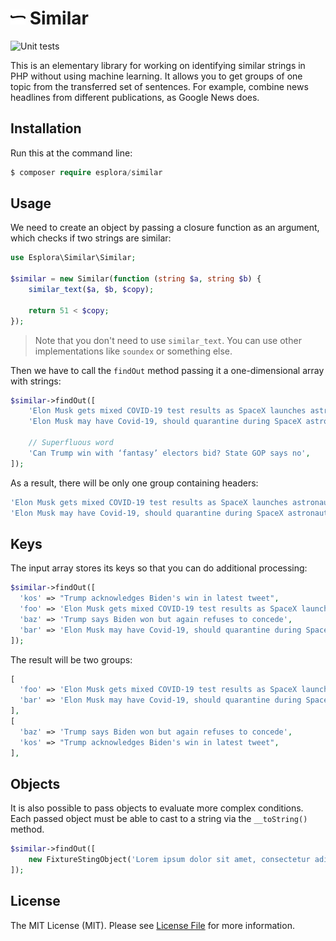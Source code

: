 # <img src=".github/logo.svg?sanitize=true" width="24" height="24" alt="Similar PHP"> Similar

![Unit tests](https://github.com/esplora/similar/workflows/Unit%20tests/badge.svg)

This is an elementary library for working on identifying similar strings in PHP without using machine learning. It allows you to get groups of one topic from the transferred set of sentences. For example, combine news headlines from different publications, as Google News does. 


<!-- Want to see real use? No problem, this is just used by the real news aggregator https://tsmi.live -->

## Installation

Run this at the command line:

```php
$ composer require esplora/similar
```

## Usage

We need to create an object by passing a closure function as an argument, which checks if two strings are similar:

```php
use Esplora\Similar\Similar;

$similar = new Similar(function (string $a, string $b) {
    similar_text($a, $b, $copy);

    return 51 < $copy;
});
```

> Note that you don't need to use `similar_text`. You can use other implementations like `soundex` or something else.


Then we have to call the `findOut` method passing it a one-dimensional array with strings:

```php
$similar->findOut([
    'Elon Musk gets mixed COVID-19 test results as SpaceX launches astronauts to the ISS',
    'Elon Musk may have Covid-19, should quarantine during SpaceX astronaut launch Sunday',

    // Superfluous word
    'Can Trump win with ‘fantasy’ electors bid? State GOP says no',
]);
```

As a result, there will be only one group containing headers:

```php
'Elon Musk gets mixed COVID-19 test results as SpaceX launches astronauts to the ISS',
'Elon Musk may have Covid-19, should quarantine during SpaceX astronaut launch Sunday',
```

## Keys

The input array stores its keys so that you can do additional processing:

```php
$similar->findOut([
  'kos' => "Trump acknowledges Biden's win in latest tweet",
  'foo' => 'Elon Musk gets mixed COVID-19 test results as SpaceX launches astronauts to the ISS',
  'baz' => 'Trump says Biden won but again refuses to concede',
  'bar' => 'Elon Musk may have Covid-19, should quarantine during SpaceX astronaut launch Sunday',
]);
```

The result will be two groups:

```php
[
  'foo' => 'Elon Musk gets mixed COVID-19 test results as SpaceX launches astronauts to the ISS',
  'bar' => 'Elon Musk may have Covid-19, should quarantine during SpaceX astronaut launch Sunday',
],
[
  'baz' => 'Trump says Biden won but again refuses to concede',
  'kos' => "Trump acknowledges Biden's win in latest tweet",
],
```

## Objects

It is also possible to pass objects to evaluate more complex conditions. Each passed object must be able to cast to a string via the `__toString()` method.


```php
$similar->findOut([
    new FixtureStingObject('Lorem ipsum dolor sit amet, consectetur adipiscing elit.'),
]);
```

## License

The MIT License (MIT). Please see [License File](LICENSE.md) for more information.
